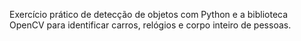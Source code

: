 Exercício prático de detecção de objetos com Python e a biblioteca OpenCV para identificar carros, relógios e corpo inteiro de pessoas.
